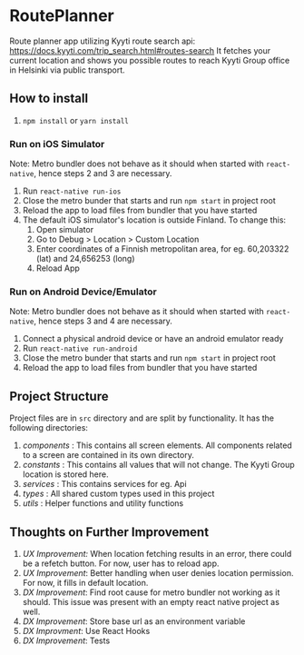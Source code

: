 # RoutePlanner

Route planner app utilizing Kyyti route search api: https://docs.kyyti.com/trip_search.html#routes-search
It fetches your current location and shows you possible routes to reach Kyyti Group office in Helsinki via public transport.

## How to install

1. `npm install` or `yarn install`

### Run on iOS Simulator

Note: Metro bundler does not behave as it should when started with `react-native`, hence steps 2 and 3 are necessary.

1. Run `react-native run-ios`
2. Close the metro bunder that starts and run `npm start` in project root
3. Reload the app to load files from bundler that you have started
4. The default iOS simulator's location is outside Finland. To change this:
   1. Open simulator
   2. Go to Debug > Location > Custom Location
   3. Enter coordinates of a Finnish metropolitan area, for eg. 60,203322 (lat) and 24,656253 (long)
   4. Reload App
  
### Run on Android Device/Emulator

Note: Metro bundler does not behave as it should when started with `react-native`, hence steps 3 and 4 are necessary.

1. Connect a physical android device or have an android emulator ready
2. Run `react-native run-android`
3. Close the metro bunder that starts and run `npm start` in project root
4. Reload the app to load files from bundler that you have started

## Project Structure

Project files are in `src` directory and are split by functionality. It has the following directories:

1. _components_ : This contains all screen elements. All components related to a screen are contained in its own directory.
2. _constants_ : This contains all values that will not change. The Kyyti Group location is stored here.
3. _services_ : This contains services for eg. Api
4. _types_ : All shared custom types used in this project
5. _utils_ : Helper functions and utility functions

## Thoughts on Further Improvement

1. _UX Improvement:_ When location fetching results in an error, there could be a refetch button. For now, user has to reload app.
2. _UX Improvement_: Better handling when user denies location permission. For now, it fills in default location.
3. _DX Improvement_: Find root cause for metro bundler not working as it should. This issue was present with an empty react native project as well.
4. _DX Improvement_: Store base url as an environment variable
5. _DX Improvment_: Use React Hooks
6. _DX Improvement_: Tests

